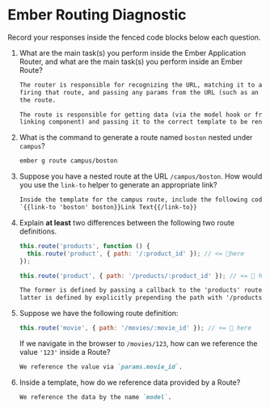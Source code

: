 # Ember Routing Diagnostic

Record your responses inside the fenced code blocks below each question.

1.  What are the main task(s) you perform inside the Ember Application Router,
    and what are the main task(s) you perform inside an Ember Route?

    ```md
    The router is responsible for recognizing the URL, matching it to a route,
    firing that route, and passing any params from the URL (such as an :id) to
    the route.

    The route is responsible for getting data (via the model hook or from a
    linking component) and passing it to the correct template to be rendered.
    ```

1.  What is the command to generate a route named `boston` nested under
    `campus`?

    ```md
    ember g route campus/boston
    ```

1.  Suppose you have a nested route at the URL `/campus/boston`. How would you
    use the `link-to` helper to generate an appropriate link?

    ```md
    Inside the template for the campus route, include the following code:
    `{{link-to 'boston' boston}}Link Text{{/link-to}}
    ```

1.  Explain **at least** two differences between the following two route
    definitions.

    ```js
    this.route('products', function () {
      this.route('product', { path: '/:product_id' }); // <= 👀here
    });

    this.route('product', { path: '/products/:product_id' }); // <= 👀 here
    ```

    ```md
    The former is defined by passing a callback to the 'products' route. The
    latter is defined by explicitly prepending the path with '/products'.
    ```

1.  Suppose we have the following route definition:

    ```js
    this.route('movie', { path: '/movies/:movie_id' }); // <= 👀 here
    ```

    If we navigate in the browser to `/movies/123`, how can we reference the
    value `'123'` inside a Route?

    ```md
    We reference the value via `params.movie_id`.
    ```

1.  Inside a template, how do we reference data provided by a Route?

    ```md
    We reference the data by the name `model`.
    ```
